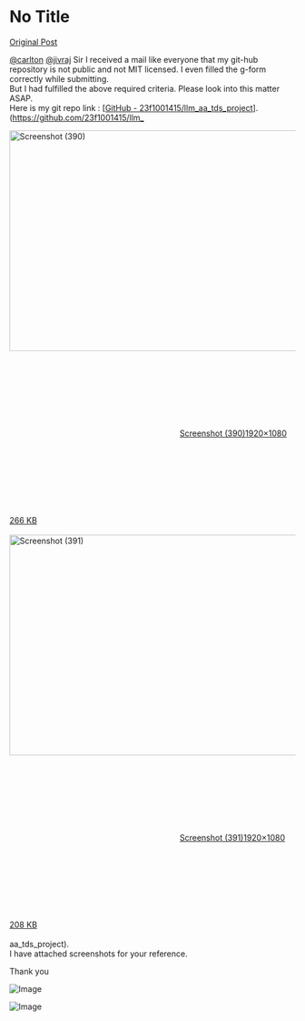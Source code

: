 # No Title

[Original Post](https://discourse.onlinedegree.iitm.ac.in/t/171141/248)

<p><a class="mention" href="/u/carlton">@carlton</a> <a class="mention" href="/u/jivraj">@jivraj</a> Sir I received a mail like everyone that my git-hub repository is not public and not MIT licensed. I even filled the g-form correctly while submitting.<br>
But I had fulfilled the above required criteria. Please look into this matter ASAP.<br>
Here is my git repo link : [<a href="https://github.com/23f1001415/llm_aa_tds_project" class="inline-onebox" rel="noopener nofollow ugc">GitHub - 23f1001415/llm_aa_tds_project</a>]. (<a href="https://github.com/23f1001415/llm_" rel="noopener nofollow ugc">https://github.com/23f1001415/llm_</a><br>
<div class="lightbox-wrapper"><a class="lightbox" href="https://europe1.discourse-cdn.com/flex013/uploads/iitm/original/3X/a/2/a2b81c003a14d06f5359d4e97e908dd4d87665f7.png" data-download-href="/uploads/short-url/ndtNLIGeLGE5lrqS43j1aAch6Wr.png?dl=1" title="Screenshot (390)" rel="noopener nofollow ugc"><img src="https://europe1.discourse-cdn.com/flex013/uploads/iitm/optimized/3X/a/2/a2b81c003a14d06f5359d4e97e908dd4d87665f7_2_690x388.png" alt="Screenshot (390)" data-base62-sha1="ndtNLIGeLGE5lrqS43j1aAch6Wr" width="690" height="388" srcset="https://europe1.discourse-cdn.com/flex013/uploads/iitm/optimized/3X/a/2/a2b81c003a14d06f5359d4e97e908dd4d87665f7_2_690x388.png, https://europe1.discourse-cdn.com/flex013/uploads/iitm/optimized/3X/a/2/a2b81c003a14d06f5359d4e97e908dd4d87665f7_2_1035x582.png 1.5x, https://europe1.discourse-cdn.com/flex013/uploads/iitm/optimized/3X/a/2/a2b81c003a14d06f5359d4e97e908dd4d87665f7_2_1380x776.png 2x" data-dominant-color="DCDADC"><div class="meta"><svg class="fa d-icon d-icon-far-image svg-icon" aria-hidden="true"><use href="#far-image"></use></svg><span class="filename">Screenshot (390)</span><span class="informations">1920×1080 266 KB</span><svg class="fa d-icon d-icon-discourse-expand svg-icon" aria-hidden="true"><use href="#discourse-expand"></use></svg></div></a></div><br>
<div class="lightbox-wrapper"><a class="lightbox" href="https://europe1.discourse-cdn.com/flex013/uploads/iitm/original/3X/9/1/915ae521873c3a286c2e898ddc8d33881ff5969e.png" data-download-href="/uploads/short-url/kJRYrGZPuOJKpBriQd6q0xuXUV8.png?dl=1" title="Screenshot (391)" rel="noopener nofollow ugc"><img src="https://europe1.discourse-cdn.com/flex013/uploads/iitm/optimized/3X/9/1/915ae521873c3a286c2e898ddc8d33881ff5969e_2_690x388.png" alt="Screenshot (391)" data-base62-sha1="kJRYrGZPuOJKpBriQd6q0xuXUV8" width="690" height="388" srcset="https://europe1.discourse-cdn.com/flex013/uploads/iitm/optimized/3X/9/1/915ae521873c3a286c2e898ddc8d33881ff5969e_2_690x388.png, https://europe1.discourse-cdn.com/flex013/uploads/iitm/optimized/3X/9/1/915ae521873c3a286c2e898ddc8d33881ff5969e_2_1035x582.png 1.5x, https://europe1.discourse-cdn.com/flex013/uploads/iitm/optimized/3X/9/1/915ae521873c3a286c2e898ddc8d33881ff5969e_2_1380x776.png 2x" data-dominant-color="191A20"><div class="meta"><svg class="fa d-icon d-icon-far-image svg-icon" aria-hidden="true"><use href="#far-image"></use></svg><span class="filename">Screenshot (391)</span><span class="informations">1920×1080 208 KB</span><svg class="fa d-icon d-icon-discourse-expand svg-icon" aria-hidden="true"><use href="#discourse-expand"></use></svg></div></a></div><br>
aa_tds_project).<br>
I have attached screenshots for your reference.</p>
<p>Thank you</p>

![Image](https://europe1.discourse-cdn.com/flex013/uploads/iitm/optimized/3X/a/2/a2b81c003a14d06f5359d4e97e908dd4d87665f7_2_690x388.png)

![Image](https://europe1.discourse-cdn.com/flex013/uploads/iitm/optimized/3X/9/1/915ae521873c3a286c2e898ddc8d33881ff5969e_2_690x388.png)